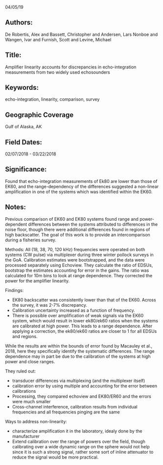 04/05/19
## Authors:
De Robertis, Alex and Bassett, Christopher and Andersen, Lars Nonboe and Wangen, Ivar and Furnish, Scott and Levine, Michael
## Title:
Amplifier linearity accounts for discrepancies in echo-integration measurements from two widely used echosounders
## Keywords:
echo-integration, linearity, comparison, survey
## Geographic Coverage
Gulf of Alaska, AK
## Field Dates:
02/07/2018 - 03/22/2018
## Significance:
Found that echo-integration measurements of Ek80 are lower than those of EK60, and the range-dependency of the differences suggested a non-linear amplification in one of the systems which was identified within the EK60.

## Notes:
Previous comparison of EK60 and EK80 systems found range and power-dependent differences between the systems attributed to differences in the noise floor, though there were additional differences found in regions of high backscatter.  The goal of this work is to provide an intercomparison during a fisheries survey.

Methods: All (18, 38, 70, 120 kHz) frequencies were operated on both systems (CW pulse) via multiplexer during three winter pollock surveys in the GoA.  Calibration estimates were bootstrapped, and the data were processed separately using Echoview.  They calculate the ratio of EDSUs, bootstrap the estimates accounting for error in the gains.  The ratio was calculated for 10m bins to look at range dependence.  They corrected the power for the amplifier linearity.

Findings:
- EK80 backscatter was consistently lower than that of the EK60.  Across the survey, it was 2-7% discrepancy.
- Calibration uncertainty increased as a function of frequency.
- There is possible over amplification of weak signals via the EK60 system, which would result in lower ek80/ek60 ratios when the systems are calibrated at high power.  This leads to a range dependence.  After applying a correction, the ek80/ek60 ratios are closer to 1 for all EDSUs and regions.

While the results are within the bounds of error found by Macauley et al., 2018, here they specifically identify the systematic differences.  The range dependence may in part be due to the calibration of the systems at high power and close ranges.

They ruled out:
- transducer differences via multiplexing (and the multiplexer itself)
- calibration error by using multiple and accounting for the error between calibrations
- Processing, they compared echoview and EK80/ER60 and the errors were much smaller
- Cross-channel interference, calibration results from individual frequencies and all frequencies pinging are the same

Ways to address non-linearity:
- characterize amplification it in the laboratory, idealy done by the manufacturer
- Extend calibration over the range of powers over the field, though calibrating over a wide dynamic range on the sphere would not help since it is such a strong signal, rather some sort of inline attenuator to reduce the signal would be more practical.

